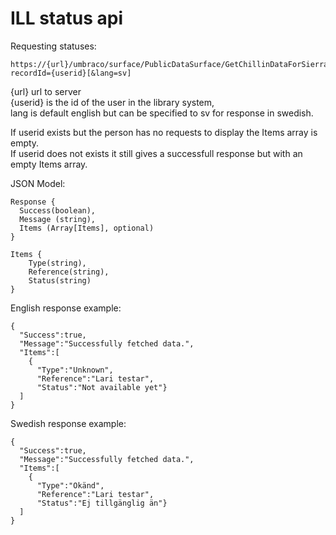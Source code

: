 # ILL status api

Requesting statuses:
```
https://{url}/umbraco/surface/PublicDataSurface/GetChillinDataForSierraPatron?recordId={userid}[&lang=sv]
```
{url} url to server  
{userid} is the id of the user in the library system,  
lang is default english but can be specified to sv for response in swedish.

If userid exists but the person has no requests to display the Items array is empty.  
If userid does not exists it still gives a successfull response but with an empty Items array.

JSON Model:
```
Response {
  Success(boolean),
  Message (string),
  Items (Array[Items], optional)
}

Items {
    Type(string),
    Reference(string),
    Status(string)
}
```

English response example:
```
{
  "Success":true,
  "Message":"Successfully fetched data.",
  "Items":[
    {
      "Type":"Unknown",
      "Reference":"Lari testar",
      "Status":"Not available yet"}
  ]
}
```

Swedish response example:
```
{
  "Success":true,
  "Message":"Successfully fetched data.",
  "Items":[
    {
      "Type":"Okänd",
      "Reference":"Lari testar",
      "Status":"Ej tillgänglig än"}
  ]
}
```